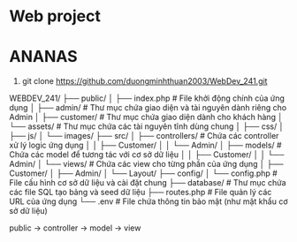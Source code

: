 # Web project
# ANANAS

1. git clone https://github.com/duongminhthuan2003/WebDev_241.git

WEBDEV_241/
├── public/
│   ├── index.php            # File khởi động chính của ứng dụng
│   ├── admin/               # Thư mục chứa giao diện và tài nguyên dành riêng cho Admin
│   ├── customer/            # Thư mục chứa giao diện dành cho khách hàng
│   └── assets/              # Thư mục chứa các tài nguyên tĩnh dùng chung
│       ├── css/
│       ├── js/
│       └── images/
├── src/ 
│   ├── controllers/         # Chứa các controller xử lý logic ứng dụng
│   │   ├── Customer/
│   │   └── Admin/
│   ├── models/              # Chứa các model để tương tác với cơ sở dữ liệu
│   │   ├── Customer/
│   │   └── Admin/
│   └── views/               # Chứa các view cho từng phần của ứng dụng
│       ├── Customer/
│       ├── Admin/
│       └── Layout/
├── config/ 
│   └── config.php           # File cấu hình cơ sở dữ liệu và cài đặt chung
├── database/                # Thư mục chứa các file SQL tạo bảng và seed dữ liệu
├── routes.php               # File quản lý các URL của ứng dụng
└── .env                     # File chứa thông tin bảo mật (như mật khẩu cơ sở dữ liệu)

public -> controller -> model -> view